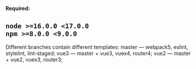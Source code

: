 #### Required:
`node >=16.0.0 <17.0.0`  
`npm >=8.0.0 <9.0.0`  
---
Different branches contain different templates: 
master — webpack5, eslint, stylelint, lint-staged; 
vue3 — master + vue3, vuex4, router4; 
vue2 — master + vue2, vuex3, router3; 
